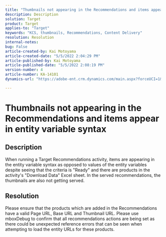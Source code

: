 ```yaml
---
title: "Thumbnails not appearing in the Recommendations and items appear in entity variable syntax"
description: Description
solution: Target
product: Target
applies-to: "Target"
keywords: "KCS, thumbnails, Recommendations, Content Delivery"
resolution: Resolution
internal-notes: 
bug: False
article-created-by: Kai Motoyama
article-created-date: "5/5/2022 2:04:29 PM"
article-published-by: Kai Motoyama
article-published-date: "5/5/2022 2:08:19 PM"
version-number: 4
article-number: KA-14101
dynamics-url: "https://adobe-ent.crm.dynamics.com/main.aspx?forceUCI=1&pagetype=entityrecord&etn=knowledgearticle&id=9d9ab644-7ccc-ec11-a7b5-6045bd00d995"

---
```

# Thumbnails not appearing in the Recommendations and items appear in entity variable syntax

## Description


When running a Target Recommendations activity, items are appearing in the entity variable syntax as opposed to values of the entity variables despite seeing that the criteria is "Ready" and there are products in the activity's "Download Data" Excel sheet. In the served recommendations, the thumbnails are also not getting served.


## Resolution


Please ensure that the products which are added in the Recommendations have a valid Page URL, Base URL and Thumbnail URL. Please use mboxDebug to confirm that all recommendations actions are being set as there could be unexpected reference errors that can be seen when attempting to load the entity URLs for these products.
